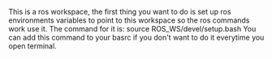 This is a ros workspace, the first thing you want to do is set up ros environments variables to point to this workspace so the ros commands work use it.
The command for it is:
      source ROS_WS/devel/setup.bash
You can add this command to your basrc if you don't want to do it everytime you open terminal.